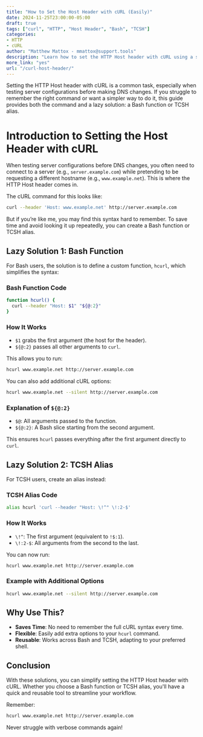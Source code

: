 ```yaml
---
title: "How to Set the Host Header with cURL (Easily)"
date: 2024-11-25T23:00:00-05:00
draft: true
tags: ["curl", "HTTP", "Host Header", "Bash", "TCSH"]
categories:
- HTTP
- cURL
author: "Matthew Mattox - mmattox@support.tools"
description: "Learn how to set the HTTP Host header with cURL using a simple command or a convenient Bash function or TCSH alias."  
more_link: "yes"
url: "/curl-host-header/"  
---
```


Setting the HTTP Host header with cURL is a common task, especially when testing server configurations before making DNS changes. If you struggle to remember the right command or want a simpler way to do it, this guide provides both the command and a lazy solution: a Bash function or TCSH alias.

<!--more-->

# Introduction to Setting the Host Header with cURL

When testing server configurations before DNS changes, you often need to connect to a server (e.g., `server.example.com`) while pretending to be requesting a different hostname (e.g., `www.example.net`). This is where the HTTP Host header comes in.

The cURL command for this looks like:

```bash
curl --header 'Host: www.example.net' http://server.example.com
```

But if you’re like me, you may find this syntax hard to remember. To save time and avoid looking it up repeatedly, you can create a Bash function or TCSH alias.

## Lazy Solution 1: Bash Function

For Bash users, the solution is to define a custom function, `hcurl`, which simplifies the syntax:

### Bash Function Code
```bash
function hcurl() { 
  curl --header "Host: $1" "${@:2}" 
}
```

### How It Works
- `$1` grabs the first argument (the host for the header).
- `${@:2}` passes all other arguments to `curl`.

This allows you to run:
```bash
hcurl www.example.net http://server.example.com
```

You can also add additional cURL options:
```bash
hcurl www.example.net --silent http://server.example.com
```

### Explanation of `${@:2}`
- `$@`: All arguments passed to the function.
- `${@:2}`: A Bash slice starting from the second argument.

This ensures `hcurl` passes everything after the first argument directly to `curl`.

## Lazy Solution 2: TCSH Alias

For TCSH users, create an alias instead:

### TCSH Alias Code
```bash
alias hcurl 'curl --header "Host: \!^" \!:2-$'
```

### How It Works
- `\!^`: The first argument (equivalent to `!$:1`).
- `\!:2-$`: All arguments from the second to the last.

You can now run:
```bash
hcurl www.example.net http://server.example.com
```

### Example with Additional Options
```bash
hcurl www.example.net --silent http://server.example.com
```

## Why Use This?

- **Saves Time**: No need to remember the full cURL syntax every time.
- **Flexible**: Easily add extra options to your `hcurl` command.
- **Reusable**: Works across Bash and TCSH, adapting to your preferred shell.

## Conclusion

With these solutions, you can simplify setting the HTTP Host header with cURL. Whether you choose a Bash function or TCSH alias, you'll have a quick and reusable tool to streamline your workflow.

Remember:
```bash
hcurl www.example.net http://server.example.com
```

Never struggle with verbose commands again!